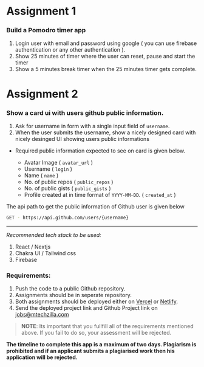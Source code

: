 # Assignment 1

### Build a Pomodro timer app

1. Login user with email and password using google ( you can use firebase authentication or any other authentication ).
2. Show 25 minutes of timer where the user can reset, pause and start the timer
3. Show a 5 minutes break timer when the 25 minutes timer gets complete.



# Assignment 2

### Show a card ui with users github public information.


1. Ask for username in form with a single input field of `username`. 
2. When the user submits the username, show a nicely designed card with nicely desinged UI showing users public informations 
- Required public information expected to see on card is given below.

    - Avatar Image ( `avatar_url` )
    - Username  ( `login` )
    - Name  ( `name` )
    - No. of public repos ( `public_repos` )
    - No. of public gists ( `public_gists` )
    - Profile created at in time format of `YYYY-MM-DD`.  ( `created_at` )


The api path to get the public information of Github user is given below

```bash
GET - https://api.github.com/users/{username}
```

---

_Recommended tech stack to be used:_
1. React / Nextjs
2. Chakra UI / Tailwind css
3. Firebase

### Requirements:
1. Push the code to a public Github repository.
2. Assignments should be in seperate repository.
3. Both assignments should be deployed either on [Vercel](https://vercel.com) or [Netlify](https://netlify.com).
4. Send the deployed project link and Github Project link on jobs@mtechzilla.com


> **NOTE**: Its important that you fullfill all of the requirements mentioned above.
> If you fail to do so, your assessment will be rejected.

**The timeline to complete this app is a maximum of two days. Plagiarism is prohibited and if an applicant submits a plagiarised work then his application will be rejected.**

